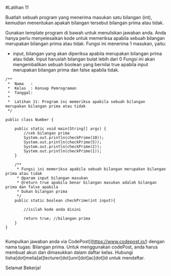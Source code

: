 #Latihan 11

Buatlah sebuah program yang menerima masukan satu bilangan (int), kemudian menentukan apakah bilangan tersebut bilangan prima atau tidak. 

Gunakan template program di bawah untuk menuliskan jawaban anda. Anda hanya perlu menyelesaikan kode untuk memeriksa apabila sebuah bilangan merupakan bilangan prima atau tidak. Fungsi ini menerima 1 masukan, yaitu:
- input, bilangan yang akan diperiksa apabila merupakan bilangan prima atau tidak. Input haruslah bilangan bulat lebih dari 0
Fungsi ini akan mengembalikan sebuah boolean yang bernilai true apabila input merupakan bilangan prima dan false apabila tidak.

```
/**
 *  Nama   : 
 *  Kelas  : Konsep Pemrograman 
 *  Tanggal: 
 *
 *  Latihan 11: Program ini memeriksa apabila sebuah bilangan merupakan bilangan prima atau tidak
 */

public class Number {

    public static void main(String[] args) {
        //cek bilangan prima
        System.out.println(checkPrime(10));
        System.out.println(checkPrime(5));
        System.out.println(checkPrime(2));
        System.out.println(checkPrime(1));
    }
    
    /**
     * Fungsi ini memeriksa apabila sebuah bilangan merupakan bilangan prima atau tidak
     * @param input bilangan masukan
     * @return true apabila benar bilangan masukan adalah bilangan prima dan false apabila
     * bukan bilangan prima
     */
    public static boolean checkPrime(int input){

        //isilah kode anda disini

        return true; //bilangan prima
    }
}


```
Kumpulkan jawaban anda via CodePost](https://www.codepost.io/) dengan nama tugas: Bilangan prima. Untuk menggunakan codePost, anda harus membuat akun dan dimasukkan dalam daftar kelas. Hubungi tisha[dot]melia[at]lecturer[dot]unri[dot]ac[dot]id untuk mendaftar.

Selamat Bekerja!

